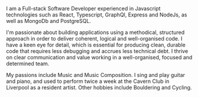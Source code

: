 I am a Full-stack Software Developer experienced in Javascript technologies such as React, Typescript, GraphQl, Express and NodeJs, as well as MongoDb and PostgreSQL.

I'm passionate about building applications using a methodical, structured approach in order to deliver coherent, logical and well-organised code. I have a keen eye for detail, which is essential for producing clean, durable code that requires less debugging and accrues less technical debt. I thrive on clear communication and value working in a well-organised, focused and determined team.

My passions include Music and Music Composition. I sing and play guitar and piano, and used to perform twice a week at the Cavern Club in Liverpool as a resident artist. Other hobbies include Bouldering and Cycling.
